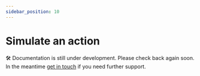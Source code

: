 ```yaml
---
sidebar_position: 10
---
```


# Simulate an action

🛠️ Documentation is still under development. Please check back again soon. In the meantime [get in touch](mailto:hi@example.com) if you need further support.